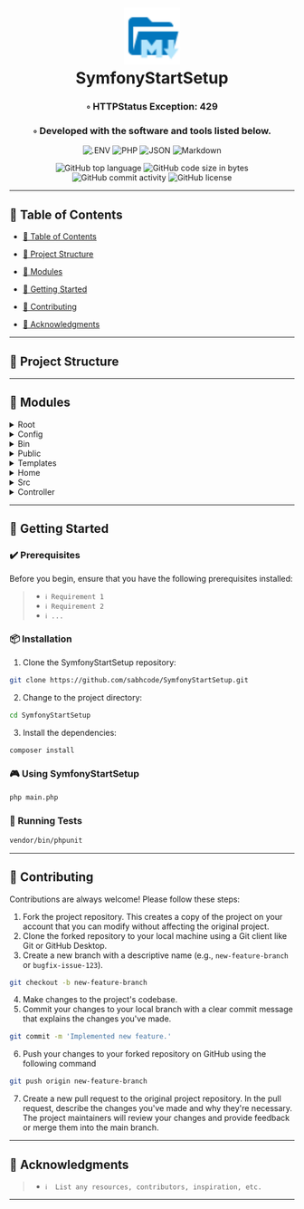 <div align="center">
<h1 align="center">
<img src="https://raw.githubusercontent.com/PKief/vscode-material-icon-theme/ec559a9f6bfd399b82bb44393651661b08aaf7ba/icons/folder-markdown-open.svg" width="100" />
<br>SymfonyStartSetup
</h1>
<h3>◦ HTTPStatus Exception: 429</h3>
<h3>◦ Developed with the software and tools listed below.</h3>

<p align="center">
<img src="https://img.shields.io/badge/.ENV-ECD53F.svg?style&logo=dotenv&logoColor=black" alt=".ENV" />
<img src="https://img.shields.io/badge/PHP-777BB4.svg?style&logo=PHP&logoColor=white" alt="PHP" />
<img src="https://img.shields.io/badge/JSON-000000.svg?style&logo=JSON&logoColor=white" alt="JSON" />
<img src="https://img.shields.io/badge/Markdown-000000.svg?style&logo=Markdown&logoColor=white" alt="Markdown" />
</p>
<img src="https://img.shields.io/github/languages/top/sabhcode/SymfonyStartSetup.git?style&color=5D6D7E" alt="GitHub top language" />
<img src="https://img.shields.io/github/languages/code-size/sabhcode/SymfonyStartSetup.git?style&color=5D6D7E" alt="GitHub code size in bytes" />
<img src="https://img.shields.io/github/commit-activity/m/sabhcode/SymfonyStartSetup.git?style&color=5D6D7E" alt="GitHub commit activity" />
<img src="https://img.shields.io/github/license/sabhcode/SymfonyStartSetup.git?style&color=5D6D7E" alt="GitHub license" />
</div>

---

## 📒 Table of Contents
- [📒 Table of Contents](#-table-of-contents)
- [📂 Project Structure](#project-structure)
- [🧩 Modules](#modules)
- [🚀 Getting Started](#-getting-started)

- [🤝 Contributing](#-contributing)

- [👏 Acknowledgments](#-acknowledgments)

---




## 📂 Project Structure




---

## 🧩 Modules

<details closed><summary>Root</summary>

| File                                                                                             | Summary                   |
| ---                                                                                              | ---                       |
| [phpunit.xml.dist](https://github.com/sabhcode/SymfonyStartSetup.git/blob/main/phpunit.xml.dist) | HTTPStatus Exception: 429 |

</details>

<details closed><summary>Config</summary>

| File                                                                                          | Summary                   |
| ---                                                                                           | ---                       |
| [bundles.php](https://github.com/sabhcode/SymfonyStartSetup.git/blob/main/config/bundles.php) | HTTPStatus Exception: 429 |
| [preload.php](https://github.com/sabhcode/SymfonyStartSetup.git/blob/main/config/preload.php) | HTTPStatus Exception: 429 |

</details>

<details closed><summary>Bin</summary>

| File                                                                               | Summary                   |
| ---                                                                                | ---                       |
| [console](https://github.com/sabhcode/SymfonyStartSetup.git/blob/main/bin/console) | HTTPStatus Exception: 429 |
| [phpunit](https://github.com/sabhcode/SymfonyStartSetup.git/blob/main/bin/phpunit) | HTTPStatus Exception: 429 |

</details>

<details closed><summary>Public</summary>

| File                                                                                      | Summary                   |
| ---                                                                                       | ---                       |
| [index.php](https://github.com/sabhcode/SymfonyStartSetup.git/blob/main/public/index.php) | HTTPStatus Exception: 429 |

</details>

<details closed><summary>Templates</summary>

| File                                                                                                   | Summary                   |
| ---                                                                                                    | ---                       |
| [base.html.twig](https://github.com/sabhcode/SymfonyStartSetup.git/blob/main/templates/base.html.twig) | HTTPStatus Exception: 429 |

</details>

<details closed><summary>Home</summary>

| File                                                                                                                                  | Summary                   |
| ---                                                                                                                                   | ---                       |
| [my_first_app.code-workspace](https://github.com/sabhcode/SymfonyStartSetup.git/blob/main/templates/home/my_first_app.code-workspace) | HTTPStatus Exception: 429 |
| [index.html.twig](https://github.com/sabhcode/SymfonyStartSetup.git/blob/main/templates/home/index.html.twig)                         | HTTPStatus Exception: 429 |

</details>

<details closed><summary>Src</summary>

| File                                                                                     | Summary                   |
| ---                                                                                      | ---                       |
| [Kernel.php](https://github.com/sabhcode/SymfonyStartSetup.git/blob/main/src/Kernel.php) | HTTPStatus Exception: 429 |

</details>

<details closed><summary>Controller</summary>

| File                                                                                                                | Summary                   |
| ---                                                                                                                 | ---                       |
| [HomeController.php](https://github.com/sabhcode/SymfonyStartSetup.git/blob/main/src/Controller/HomeController.php) | HTTPStatus Exception: 429 |

</details>

---

## 🚀 Getting Started

### ✔️ Prerequisites

Before you begin, ensure that you have the following prerequisites installed:
> - `ℹ️ Requirement 1`
> - `ℹ️ Requirement 2`
> - `ℹ️ ...`

### 📦 Installation

1. Clone the SymfonyStartSetup repository:
```sh
git clone https://github.com/sabhcode/SymfonyStartSetup.git
```

2. Change to the project directory:
```sh
cd SymfonyStartSetup
```

3. Install the dependencies:
```sh
composer install
```

### 🎮 Using SymfonyStartSetup

```sh
php main.php
```

### 🧪 Running Tests
```sh
vendor/bin/phpunit
```


---

## 🤝 Contributing

Contributions are always welcome! Please follow these steps:
1. Fork the project repository. This creates a copy of the project on your account that you can modify without affecting the original project.
2. Clone the forked repository to your local machine using a Git client like Git or GitHub Desktop.
3. Create a new branch with a descriptive name (e.g., `new-feature-branch` or `bugfix-issue-123`).
```sh
git checkout -b new-feature-branch
```
4. Make changes to the project's codebase.
5. Commit your changes to your local branch with a clear commit message that explains the changes you've made.
```sh
git commit -m 'Implemented new feature.'
```
6. Push your changes to your forked repository on GitHub using the following command
```sh
git push origin new-feature-branch
```
7. Create a new pull request to the original project repository. In the pull request, describe the changes you've made and why they're necessary.
The project maintainers will review your changes and provide feedback or merge them into the main branch.

---



## 👏 Acknowledgments

> - `ℹ️  List any resources, contributors, inspiration, etc.`

---
